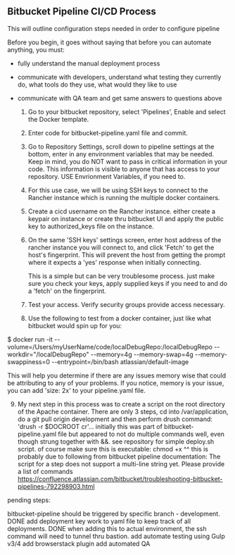 ## Bitbucket Pipeline CI/CD Process
 

This will outline configuration steps needed in order to configure pipeline


Before you begin, it goes without saying that before you can automate anything, you must:

- fully understand the manual deployment process
- communicate with developers, understand what testing they currently do, what tools do they use, what would they like to use
- communicate with QA team and get same answers to questions above
 


  1. Go to your bitbucket repository, select 'Pipelines', Enable and select the Docker template.
  
  2. Enter code for bitbucket-pipeline.yaml file and commit.
  
  3. Go to Repository Settings, scroll down to pipeline settings at the bottom, enter in any environment variables that 
     may be needed.  Keep in mind, you do NOT want to pass in critical information in your code. This information is visible to anyone that 
     has access to your repository. USE Envrionment Variables, if you need to.
  
  4. For this use case, we will be using SSH keys to connect to the Rancher instance which is running the multiple docker containers.
  
  5. Create a cicd username on the Rancher instance. either create a keypair on instance or create thru bitbucket UI and apply the public
     key to authorized_keys file on the instance.
  
  6. On the same 'SSH keys' settings screen, enter host address of the rancher instance you will connect to, and click 'Fetch' to get
     the host's fingerprint.  This will prevent the host from getting the prompt where it expects a 'yes' response when initially connecting.

     This is a simple but can be very troublesome process. just make sure you check your keys, apply supplied keys if you need to and do a 'fetch' on the fingerprint.

  7. Test your access.  Verify security groups provide access necessary.

  8. Use the following to test from a docker container, just like what bitbucket would spin up for you:

$ docker run -it --volume=/Users/myUserName/code/localDebugRepo:/localDebugRepo --workdir="/localDebugRepo" --memory=4g --memory-swap=4g --memory-swappiness=0 --entrypoint=/bin/bash atlassian/default-image

  This will help you determine if there are any issues memory wise that could be attributing to any of your problems.  If you notice, memory is your issue, you can add 'size: 2x' to your pipeline.yaml file.

9.  My next step in this process was to create a script on the root directory of the Apache container.  There are only 3 steps, cd into /var/application, do a git pull origin development and then perform drush command: 'drush -r $DOCROOT cr'... initially this was part of bitbucket-pipeline.yaml file but appeared to not do multiple commands well, even though strung together with &&. see repository for simple deploy.sh script.  of course make sure this is executable: chmod +x
^^ this is probably due to following from bitbucket pipeline documentation:
The script for a step does not support a multi-line string yet. Please provide a list of commands
https://confluence.atlassian.com/bitbucket/troubleshooting-bitbucket-pipelines-792298903.html


pending steps:

bitbucket-pipeline should be triggered by specific branch - development.  DONE
add deployment key work to yaml file to keep track of all deployments.  DONE
when adding this to actual environment, the ssh command will need to tunnel thru bastion.
add automate testing using Gulp v3/4
add browserstack plugin
add automated QA





#
#
#
#
#
#
#
#
#
#
#
#
#
#
#

